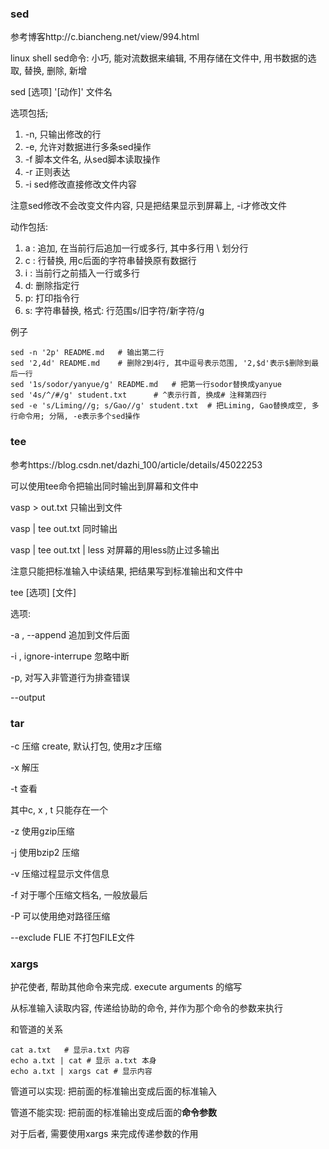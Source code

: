 ### sed

参考博客http://c.biancheng.net/view/994.html

linux shell sed命令: 小巧, 能对流数据来编辑, 不用存储在文件中, 用书数据的选取, 替换, 删除, 新增

sed [选项] '[动作]' 文件名

选项包括;

1. -n, 只输出修改的行
2. -e, 允许对数据进行多条sed操作
3. -f  脚本文件名, 从sed脚本读取操作
4. -r  正则表达
5. -i  sed修改直接修改文件内容

注意sed修改不会改变文件内容, 只是把结果显示到屏幕上, -i才修改文件 

动作包括:

1. a \: 追加, 在当前行后追加一行或多行, 其中多行用 \ 划分行
2. c \: 行替换, 用c后面的字符串替换原有数据行
3. i \: 当前行之前插入一行或多行
4. d: 删除指定行
5. p: 打印指令行
6. s: 字符串替换, 格式: 行范围s/旧字符/新字符/g

例子

```shell
sed -n '2p' README.md	# 输出第二行
sed '2,4d' README.md 	# 删除2到4行, 其中逗号表示范围, '2,$d'表示$删除到最后一行
sed '1s/sodor/yanyue/g' README.md	# 把第一行sodor替换成yanyue
sed '4s/^/#/g' student.txt		# ^表示行首, 换成# 注释第四行
sed -e 's/Liming//g; s/Gao//g' student.txt  # 把Liming, Gao替换成空, 多行命令用; 分隔, -e表示多个sed操作
```



### tee

参考https://blog.csdn.net/dazhi_100/article/details/45022253

可以使用tee命令把输出同时输出到屏幕和文件中

vasp > out.txt   只输出到文件

vasp | tee out.txt  同时输出

vasp | tee out.txt | less 	对屏幕的用less防止过多输出

注意只能把标准输入中读结果, 把结果写到标准输出和文件中

tee [选项]  [文件]

选项:

-a ,  --append 追加到文件后面

-i , ignore-interrupe 	忽略中断

-p, 对写入非管道行为排查错误

--output



### tar

-c 压缩 create, 默认打包, 使用z才压缩

-x 解压

-t 查看

其中c, x , t 只能存在一个

-z 使用gzip压缩

-j 使用bzip2 压缩

-v 压缩过程显示文件信息

-f 对于哪个压缩文档名, 一般放最后

-P 可以使用绝对路径压缩

--exclude FLIE 不打包FILE文件



### xargs

护花使者, 帮助其他命令来完成. execute arguments 的缩写

从标准输入读取内容, 传递给协助的命令, 并作为那个命令的参数来执行

和管道的关系

```shell
cat a.txt	# 显示a.txt 内容
echo a.txt | cat # 显示 a.txt 本身
echo a.txt | xargs cat # 显示内容
```

管道可以实现: 把前面的标准输出变成后面的标准输入

管道不能实现: 把前面的标准输出变成后面的**命令参数**

对于后者, 需要使用xargs 来完成传递参数的作用